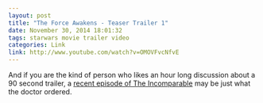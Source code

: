 ```yaml
---
layout: post
title: "The Force Awakens - Teaser Trailer 1"
date: November 30, 2014 18:01:32
tags: starwars movie trailer video
categories: Link
link: http://www.youtube.com/watch?v=OMOVFvcNfvE
---
```


And if you are the kind of person who likes an hour long discussion about a 90 second trailer, a [recent episode of The Incomparable](http://www.theincomparable.com/thieincomparable/222/index.php) may be just what the doctor ordered. 